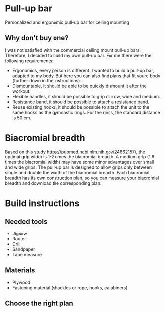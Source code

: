# Pull-up bar
Personalized and ergonomic pull-up bar for ceiling mounting

## Why don't buy one?
I was not satisfied with the commercial ceiling mount pull-up bars. Therefore, I decided to build my own pull-up bar. For me there were the following requirements:
- Ergonomics, every person is different. I wanted to build a pull-up bar, adapted to my body. But here you can also find plans that fit youre body (further down in the instructions).
- Dismountable, it should be able to be quickly dismount it after the workout.
- Flexible handles, it should be possible to grip narrow, wide and medium.
- Resistance band, it should be possible to attach a resistance band.
- Reuse existing hooks, it should be possible to attach the unit to the same hooks as the gymnastic rings. For the rings, the standard distance is 50 cm.

# Biacromial breadth
Based on this study https://pubmed.ncbi.nlm.nih.gov/24662157/, the optimal grip width is 1-2 times the biacromial breadth. A medium grip (1.5 times the biacromial width) may have some minor advantages over small and wide grips. The pull-up bar is designed to allow grips only between single and double the width of the biacromial breadth. Each biacromial breadth has its own construction plan, so you can measure your biacromial breadth and download the corresponding plan.

# Build instructions
## Needed tools
- Jigsaw
- Router
- Drill
- Sandpaper
- Tape measure

## Materials
- Plywood
- Fastening material (shackles or rope, hooks, carabiners)

## Choose the right plan
